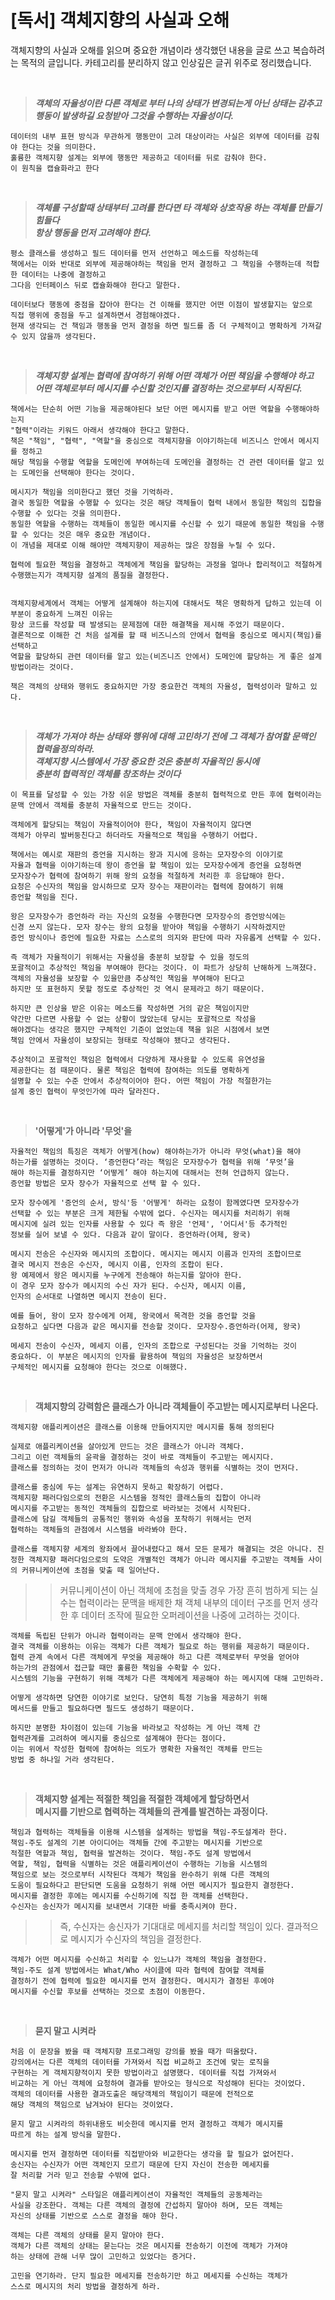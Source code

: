 # [독서] 객체지향의 사실과 오해

객체지향의 사실과 오해를 읽으며 중요한 개념이라 생각했던 내용을 글로 쓰고 복습하려는 목적의 글입니다. 
카테고리를 분리하지 않고 인상깊은 글귀 위주로 정리했습니다. 

<br/>

> ___객체의 자율성이란 다른 객체로 부터 나의 상태가 변경되는게 아닌 
상태는 감추고 행동이 발생하길 요청받아 그것을 수행하는 자율성이다.___

```
데이터의 내부 표현 방식과 무관하게 행동만이 고려 대상이라는 사실은 외부에 데이터를 감춰야 한다는 것을 의미한다. 
훌륭한 객체지향 설계는 외부에 행동만 제공하고 데이터를 뒤로 감춰야 한다. 
이 원칙을 캡슐화라고 한다
```

<br/>

> ___객체를 구성할때 상태부터 고려를 한다면 타 객체와 상호작용 하는 객체를 만들기 힘들다   
항상 행동을 먼저 고려해야 한다.___

```
평소 클래스를 생성하고 필드 데이터를 먼저 선언하고 메소드를 작성하는데 
책에서는 이와 반대로 외부에 제공해야하는 책임을 먼저 결정하고 그 책임을 수행하는데 적합한 데이터는 나중에 결정하고 
그다음 인터페이스 뒤로 캡슐화해야 한다고 말한다. 

데이터보다 행동에 중점을 잡아야 한다는 건 이해를 했지만 어떤 이점이 발생할지는 앞으로
직접 행위에 중점을 두고 설계하면서 경험해야겠다. 
현재 생각되는 건 책임과 행동을 먼저 결정을 하면 필드를 좀 더 구체적이고 명확하게 가져갈 수 있지 않을까 생각된다.
```
<br/>

> ___객체지향 설계는 협력에 참여하기 위해 어떤 객체가 어떤 책임을 수행해야 하고 <br/>
> 어떤 객체로부터 메시지를 수신할 것인지를 결정하는 것으로부터 시작된다.___
```
책에서는 단순히 어떤 기능을 제공해야된다 보단 어떤 메시지를 받고 어떤 역할을 수행해야하는지 
"협력"이라는 키워드 아래서 생각해야 한다고 말한다. 
책은 "책임", "협력", "역할"을 중심으로 객체지향을 이야기하는데 비즈니스 안에서 메시지를 정하고 
해당 책임을 수행할 역할을 도메인에 부여하는데 도메인을 결정하는 건 관련 데이터를 알고 있는 도메인을 선택해야 한다는 것이다. 

메시지가 책임을 의미한다고 했던 것을 기억하라. 
결국 동일한 역할을 수행할 수 있다는 것은 해당 객체들이 협력 내에서 동일한 책임의 집합을 수행할 수 있다는 것을 의미한다. 
동일한 역할을 수행하는 객체들이 동일한 메시지를 수신할 수 있기 때문에 동일한 책임을 수행할 수 있다는 것은 매우 중요한 개념이다. 
이 개념을 제대로 이해 해야만 객체지향이 제공하는 많은 장점을 누릴 수 있다.
 
협력에 필요한 책임을 결정하고 객체에게 책임을 할당하는 과정을 얼마나 합리적이고 적절하게 수행했는지가 객체지향 설계의 품질을 결정한다. 


객체지향세계에서 객체는 어떻게 설계해야 하는지에 대해서도 책은 명확하게 답하고 있는데 이 부분이 중요하게 느껴진 이유는 
항상 코드를 작성할 때 발생되는 문제점에 대한 해결책을 제시해 주었기 때문이다. 
결론적으로 이해한 건 처음 설계를 할 때 비즈니스의 안에서 협력을 중심으로 메시지(책임)를 선택하고 
역할을 할당하되 관련 데이터를 알고 있는(비즈니즈 안에서) 도메인에 할당하는 게 좋은 설계방법이라는 것이다.
 
책은 객체의 상태와 행위도 중요하지만 가장 중요한건 객체의 자율성, 협력성이라 말하고 있다. 
```
<br/>

> ___객체가 가져야 하는 상태와 행위에 대해 고민하기 전에 그 객체가 참여할 문맥인 
> 협력을정의하라. <br/>
> 객체지향 시스템에서 가장 중요한 것은 충분히 자율적인 동시에 <br/>
> 충분히 협력적인 객체를 창조하는 것이다___

```
이 목표를 달성할 수 있는 가장 쉬운 방법은 객체를 충분히 협력적으로 만든 후에 협력이라는
문맥 안에서 객체를 충분히 자율적으로 만드는 것이다.

객체에게 할당되는 책임이 자율적이어야 한다, 책임이 자율적이지 않다면 
객체가 아무리 발버둥친다고 하더라도 자율적으로 책임을 수행하기 어렵다.

책에서는 예시로 재판의 증언을 지시하는 왕과 지시에 응하는 모자장수의 이야기로 
자율과 협력을 이야기하는데 왕이 증언을 할 책임이 있는 모자장수에게 증언을 요청하면
모자장수가 협력에 참여하기 위해 왕의 요청을 적절하게 처리한 후 응답해야 한다. 
요청은 수신자의 책임을 암시하므로 모자 장수는 재판이라는 협력에 참여하기 위해 
증언할 책임을 진다. 

왕은 모자장수가 증언하라 라는 자신의 요청을 수행한다면 모자장수의 증언방식에는 
신경 쓰지 않는다. 모자 장수는 왕의 요청을 받아야 책임을 수행하기 시작하겠지만 
증언 방식이나 증언에 필요한 자료는 스스로의 의지와 판단에 따라 자유롭게 선택할 수 있다.

즉 객체가 자율적이기 위해서는 자율성을 충분히 보장할 수 있을 정도의 
포괄적이고 추상적인 책임을 부여해야 한다는 것이다. 이 파트가 상당히 난해하게 느껴졌다. 객체의 자율성을 보장할 수 있을만큼 추상적인 책임을 부여해야 된다고 
하지만 또 표현하지 못할 정도로 추상적인 것 역시 문제라고 하기 때문이다.

하지만 큰 인상을 받은 이유는 메소드를 작성하면 거의 같은 책임이지만 
약간만 다르면 사용할 수 없는 상황이 많았는데 당시는 포괄적으로 작성을 
해야겠다는 생각은 했지만 구체적인 기준이 없었는데 책을 읽은 시점에서 보면 
책임 안에서 자율성이 보장되는 형태로 작성해야 됐다고 생각된다.

추상적이고 포괄적인 책임은 협력에서 다양하게 재사용할 수 있도록 유연성을 
제공한다는 점 때문이다. 물론 책임은 협력에 참여하는 의도를 명확하게 
설명할 수 있는 수준 안에서 추상적이어야 한다. 어떤 책임이 가장 적절한가는 
설계 중인 협력이 무엇인가에 따라 달라진다. 
```
<br/>

> __'어떻게'가 아니라 '무엇'을__
```
자율적인 책임의 특징은 객체가 어떻게(how) 해야하는가가 아니라 무엇(what)을 해야 
하는가를 설명하는 것이다. ‘증언한다’라는 책임은 모자장수가 협력을 위해 ‘무엇’을 
해야 하는지를 결정하지만 ‘어떻게’ 해야 하는지에 대해서는 전혀 언급하지 않는다. 
증언할 방법은 모자 장수가 자율적으로 선택 할 수 있다. 

모자 장수에게 '증언의 순서, 방식'등 '어떻게' 하라는 요청이 함께였다면 모자장수가 
선택할 수 있는 부분은 크게 제한될 수밖에 없다. 수신자는 메시지를 처리하기 위해 
메시지에 실려 있는 인자를 사용할 수 있다 즉 왕은 '언제', '어디서'등 추가적인 
정보를 실어 보낼 수 있다. 다음과 같이 말이다. 증언하라(어제, 왕국)

메시지 전송은 수신자와 메시지의 조합이다. 메시지는 메시지 이름과 인자의 조합이므로
결국 메시지 전송은 수신자, 메시지 이름, 인자의 조합이 된다. 
왕 예제에서 왕은 메시지를 누구에게 전송해야 하는지를 알아야 한다. 
이 경우 모자 장수가 메시지의 수신 자가 된다. 수신자, 메시지 이름, 
인자의 순서대로 나열하면 메시지 전송이 된다.

예를 들어, 왕이 모자 장수에게 어제, 왕국에서 목격한 것을 증언할 것을 
요청하고 싶다면 다음과 같은 메시지를 전송할 것이다. 모자장수.증언하라(어제, 왕국)

메세지 전송이 수신자, 메세지 이름, 인자의 조합으로 구성된다는 것을 기억하는 것이
중요하다. 이 부분은 메시지의 인자를 활용하여 책임의 자율성은 보장하면서 
구체적인 메시지를 요청해야 한다는 것으로 이해했다.
```

<br/>

> __객체지향의 강력함은 클래스가 아니라 객체들이 주고받는 메시지로부터 나온다.__
```
객체지향 애플리케이션은 클래스를 이용해 만들어지지만 메시지를 통해 정의된다

실제로 애플리케이션을 살아있게 만드는 것은 클래스가 아니라 객체다. 
그리고 이런 객체들의 윤곽을 결정하는 것이 바로 객체들이 주고받는 메시지다. 
클래스를 정의하는 것이 먼저가 아니라 객체들의 속성과 행위를 식별하는 것이 먼저다.

클래스를 중심에 두는 설계는 유연하지 못하고 확장하기 어렵다. 
객체지향 패러다임으로의 전환은 시스템을 정적인 클래스들의 집합이 아니라 
메시지를 주고받는 동적인 객체들의 집합으로 바라보는 것에서 시작된다. 
클래스에 담길 객체들의 공통적인 행위와 속성을 포착하기 위해서는 먼저 
협력하는 객체들의 관점에서 시스템을 바라봐야 한다.

클래스를 객체지향 세계의 왕좌에서 끌어내렸다고 해서 모든 문제가 해결되는 것은 아니다. 진정한 객체지향 패러다임으로의 도약은 개별적인 객체가 아니라 메시지를 주고받는 객체들 사이의 커뮤니케이션에 초점을 맞출 때 일어난다.
```
>> 커뮤니케이션이 아닌 객체에 초첨을 맞출 경우 가장 흔히 범하게 되는 실수는 협력이라는 문맥을 배제한 채 객체 내부의 데이터 구조를 먼저 생각한 후 데이터 조작에 필요한 오퍼레이션을 나중에 고려하는 것이다.
```
객체를 독립된 단위가 아니라 협력이라는 문맥 안에서 생각해야 한다. 
결국 객체를 이용하는 이유는 객체가 다른 객체가 필요로 하는 행위를 제공하기 때문이다. 
협력 관계 속에서 다른 객체에게 무엇을 제공해야 하고 다른 객체로부터 무엇을 얻어야 
하는가의 관점에서 접근할 때만 훌륭한 책임을 수확할 수 있다. 
시스템의 기능을 구현하기 위해 객체가 다른 객체에게 제공해야 하는 메시지에 대해 고민하라. 

어떻게 생각하면 당연한 이야기로 보인다. 당연히 특정 기능을 제공하기 위해 
메서드를 만들고 필요하다면 필드도 생성하기 때문이다. 

하지만 분명한 차이점이 있는데 기능을 바라보고 작성하는 게 아닌 객체 간 
협력관계를 고려하여 메시지를 중심으로 설계해야 한다는 점이다. 
이는 위에서 작성한 협력에 참여하는 의도가 명확한 자율적인 객체를 만드는 
방법 중 하나일 거라 생각된다. 
```

<br/>
 
> __객체지향 설계는 적절한 책임을 적절한 객체에게 할당하면서__ <br/>
> __메시지를 기반으로 협력하는 객체들의 관계를 발견하는 과정이다.__

```
책임과 협력하는 객체들을 이용해 시스템을 설계하는 방법을 책임-주도설계라 한다. 
책임-주도 설계의 기본 아이디어는 객체들 간에 주고받는 메시지를 기반으로 
적절한 역할과 책임, 협력을 발견하는 것이다. 책임-주도 설계 방법에서 
역할, 책임, 협력을 식별하는 것은 애플리케이션이 수행하는 기능을 시스템의 
책임으로 보는 것으로부터 시작된다 객체가 책임을 완수하기 위해 다른 객체의 
도움이 필요하다고 판단되면 도움을 요청하기 위해 어떤 메시지가 필요한지 결정한다. 
메시지를 결정한 후에는 메시지를 수신하기에 직접 한 객체를 선택한다. 
수신자는 송신자가 메시지를 보내면서 기대한 바를 충족시켜야 한다.
```
>> 즉, 수신자는 송신자가 기대대로 메세지를 처리할 책임이 있다. 
   결과적으로 메시지가 수신자의 책임을 결정한다.
```
객체가 어떤 메시지를 수신하고 처리할 수 있느냐가 객체의 책임을 결정한다. 
책임-주도 설계 방법에서는 What/Who 사이클에 따라 협력에 참여할 객체를 
결정하기 전에 협력에 필요한 메시지를 먼저 결정한다. 메시지가 결정된 후에야 
메시지를 수신할 후보를 선택하는 것으로 초점이 이동한다.
```

<br/>

> __묻지 말고 시켜라__
```
처음 이 문장을 봤을 때 객체지향 프로그래밍 강의를 봤을 때가 떠올랐다. 
강의에서는 다른 객체의 데이터를 가져와서 직접 비교하고 조건에 맞는 로직을 
구현하는 게 객체지향적이지 못한 방법이라고 설명했다. 데이터를 직접 가져와서 
비교하는 게 아닌 객체에 요청하여 결과를 받아오는 형식으로 작성해야 된다는 것이었다. 
객체의 데이터를 사용한 결과도출은 해당객체의 책임이기 때문에 전적으로 
해당 객체의 책임으로 남겨놔야 된다는 것이었다. 

묻지 말고 시켜라의 하위내용도 비슷한데 메시지를 먼저 결정하고 객체가 메시지를 
따르게 하는 설계 방식을 말한다. 

메시지를 먼저 결정하면 데이터를 직접받아와 비교한다는 생각을 할 필요가 없어진다. 
송신자는 수신자가 어떤 객체인지 모르기 때문에 단지 자신이 전송한 메세지를 
잘 처리할 거라 믿고 전송할 수밖에 없다.

"묻지 말고 시켜라" 스타일은 애플리케이션이 자율적인 객체들의 공동체라는 
사실을 강조한다. 객체는 다른 객체의 결정에 간섭하지 말아야 하며, 모든 객체는 
자신의 상태를 기반으로 스스로 결정을 해야 한다. 

객체는 다른 객체의 상태를 묻지 말아야 한다. 
객체가 다른 객체의 상태는 묻는다는 것은 메시지를 전송하기 이전에 객체가 가져야 
하는 상태에 관해 너무 많이 고민하고 있었다는 증거다. 

고민을 연기하라. 단지 필요한 메세지를 전송하기만 하고 메세지를 수신하는 객체가 
스스로 메시지의 처리 방법을 결정하게 하라. 
```

